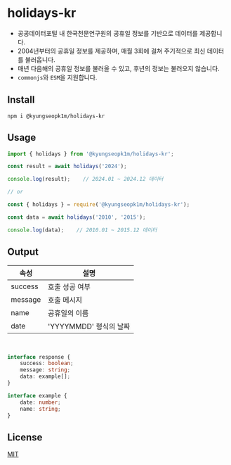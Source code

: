# holidays-kr

- 공공데이터포털 내 한국천문연구원의 공휴일 정보를 기반으로 데이터를 제공합니다.
- 2004년부터의 공휴일 정보를 제공하며, 매월 3회에 걸쳐 주기적으로 최신 데이터를 불러옵니다.
- 매년 다음해의 공휴일 정보를 불러올 수 있고, 후년의 정보는 불러오지 않습니다.
- `commonjs`와 `ESM`을 지원합니다.

## Install
```
npm i @kyungseopk1m/holidays-kr
```


## Usage

```typescript
import { holidays } from '@kyungseopk1m/holidays-kr';

const result = await holidays('2024');

console.log(result);    // 2024.01 ~ 2024.12 데이터

// or

const { holidays } = require('@kyungseopk1m/holidays-kr');

const data = await holidays('2010', '2015');

console.log(data);    // 2010.01 ~ 2015.12 데이터
```

## Output

| 속성      | 설명                |
|---------|-------------------|
| success | 호출 성공 여부          |
| message | 호출 메시지            |
| name    | 공휴일의 이름           |
| date    | 'YYYYMMDD' 형식의 날짜 |

<br>

```typescript
interface response {
    success: boolean;
    message: string;
    data: example[];
}

interface example {
    date: number;
    name: string;
}
```

## License

[MIT](LICENSE)
